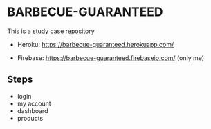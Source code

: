 # BARBECUE-GUARANTEED

This is a study case repository

- Heroku: https://barbecue-guaranteed.herokuapp.com/

- Firebase: https://barbecue-guaranteed.firebaseio.com/ (only me)

## Steps
- login
- my account
- dashboard
- products
